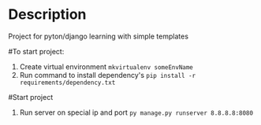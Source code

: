 # Description
Project for pyton/django learning with simple templates

#To start project:
1. Create virtual environment ``mkvirtualenv someEnvName`` 
2. Run command to install dependency's ``pip install -r requirements/dependency.txt``

#Start project
1. Run server on special ip and port ``py manage.py runserver 8.8.8.8:8080``

